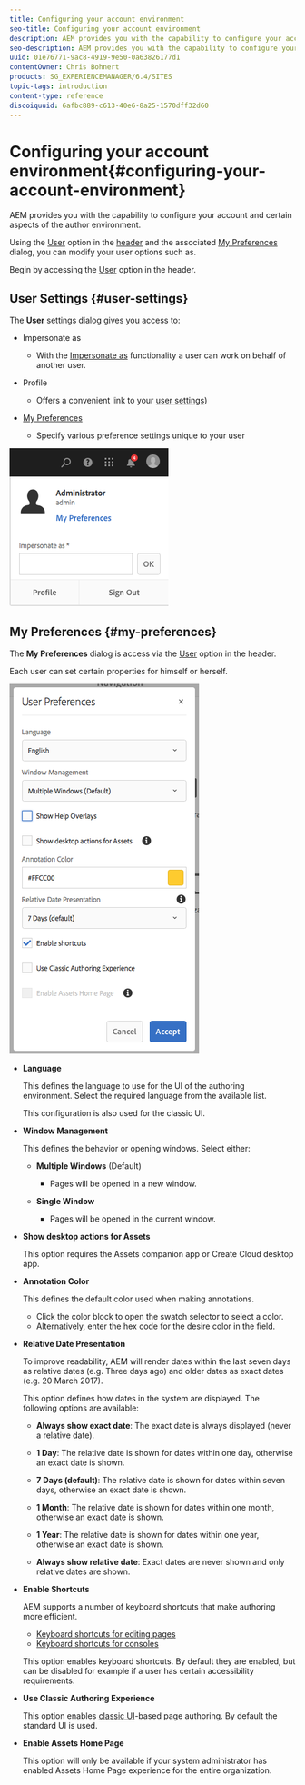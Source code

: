```yaml
---
title: Configuring your account environment
seo-title: Configuring your account environment
description: AEM provides you with the capability to configure your account and certain aspects of the author environment
seo-description: AEM provides you with the capability to configure your account and certain aspects of the author environment
uuid: 01e76771-9ac8-4919-9e50-0a63826177d1
contentOwner: Chris Bohnert
products: SG_EXPERIENCEMANAGER/6.4/SITES
topic-tags: introduction
content-type: reference
discoiquuid: 6afbc889-c613-40e6-8a25-1570dff32d60
---
```


# Configuring your account environment{#configuring-your-account-environment}

AEM provides you with the capability to configure your account and certain aspects of the author environment.

Using the [User](/help/sites/authoring/using/user-properties.md#user-settings) option in the [header](/help/sites/authoring/using/basic-handling.md#the-header) and the associated [My Preferences](#my-preferences) dialog, you can modify your user options such as.

Begin by accessing the [User](/help/sites/authoring/using/user-properties.md#user-settings) option in the header.

## User Settings {#user-settings}

The **User** settings dialog gives you access to:

* Impersonate as

    * With the [Impersonate as](/help/sites/administering/using/security.md#impersonating-another-user) functionality a user can work on behalf of another user.

* Profile

    * Offers a convenient link to your [user settings](/help/sites/administering/using/security.md))

* [My Preferences](/help/sites/authoring/using/user-properties.md#my-preferences)

    * Specify various preference settings unique to your user

![](assets/screen_shot_2018-03-20at103808.png)

## My Preferences {#my-preferences}

The **My Preferences** dialog is access via the [User](/help/sites/authoring/using/user-properties.md#user-settings) option in the header.

Each user can set certain properties for himself or herself.

![](assets/screen_shot_2018-03-20at102118.png)

* **Language**

  This defines the language to use for the UI of the authoring environment. Select the required language from the available list.

  This configuration is also used for the classic UI.

* **Window Management**

  This defines the behavior or opening windows. Select either:

    * **Multiple Windows** (Default)

        * Pages will be opened in a new window.

    * **Single Window**

        * Pages will be opened in the current window.

* **Show desktop actions for Assets**

  This option requires the Assets companion app or Create Cloud desktop app.

* **Annotation Color**

  This defines the default color used when making annotations.

    * Click the color block to open the swatch selector to select a color.
    * Alternatively, enter the hex code for the desire color in the field.

* **Relative Date Presentation**

  To improve readability, AEM will render dates within the last seven days as relative dates (e.g. Three days ago) and older dates as exact dates (e.g. 20 March 2017).

  This option defines how dates in the system are displayed. The following options are available:

    * **Always show exact date**: The exact date is always displayed (never a relative date).
    * **1 Day**: The relative date is shown for dates within one day, otherwise an exact date is shown.  
    
    * **7 Days (default)**: The relative date is shown for dates within seven days, otherwise an exact date is shown.  
    
    * **1 Month**: The relative date is shown for dates within one month, otherwise an exact date is shown.  
    
    * **1 Year**: The relative date is shown for dates within one year, otherwise an exact date is shown.  
    
    * **Always show relative date**: Exact dates are never shown and only relative dates are shown.

* **Enable Shortcuts**

  AEM supports a number of keyboard shortcuts that make authoring more efficient.

    * [Keyboard shortcuts for editing pages](/help/sites/authoring/using/page-authoring-keyboard-shortcuts.md)
    * [Keyboard shortcuts for consoles](/help/sites/authoring/using/keyboard-shortcuts.md)

  This option enables keyboard shortcuts. By default they are enabled, but can be disabled for example if a user has certain accessibility requirements.

* **Use Classic Authoring Experience**

  This option enables [classic UI](/help/sites/classic-ui-authoring/using/home.md)-based page authoring. By default the standard UI is used.

* **Enable Assets Home Page**

  This option will only be available if your system administrator has enabled Assets Home Page experience for the entire organization.

